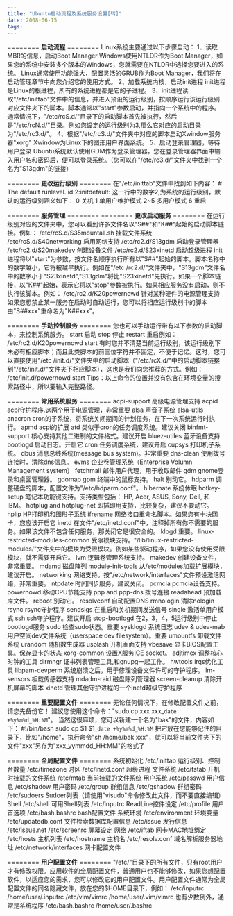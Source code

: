 ```yaml
---
title: "Ubuntu启动流程及系统服务设置[转]"
date: 2008-06-15
tags:
---
```


======== <strong>启动流程</strong> ========
Linux系统主要通过以下步骤启动： 
1、读取MBR的信息，启动Boot Manager Windows使用NTLDR作为Boot Manager，如果您的系统中安装多个版本的Windows，您就需要在NTLDR中选择您要进入的系统。 Linux通常使用功能强大，配置灵活的GRUB作为Boot Manager，我们将在启动管理章节中向您介绍它的使用方式。
2、加载系统内核，启动init进程 init进程是Linux的根进程，所有的系统进程都是它的子进程。
3、init进程读取"/etc/inittab"文件中的信息，并进入预设的运行级别，按顺序运行该运行级别对应文件夹下的脚本。脚本通常以"start"参数启动，并指向一个系统中的程序。 通常情况下，"/etc/rcS.d/"目录下的启动脚本首先被执行，然后是"/etc/rcN.d/"目录。例如您设定的运行级别为3,那么它对应的启动目录为"/etc/rc3.d/"。
4、根据"/etc/rcS.d/"文件夹中对应的脚本启动Xwindow服务器"xorg" Xwindow为Linux下的图形用户界面系统。
5、启动登录管理器，等待用户登录 Ubuntu系统默认使用GDM作为登录管理器，您在登录管理器界面中输入用户名和密码后，便可以登录系统。（您可以在"/etc/rc3.d/"文件夹中找到一个名为"S13gdm"的链接）

======== <strong>更改运行级别</strong> ========
在"/etc/inittab"文件中找到如下内容： # The default runlevel. id:2:initdefault: 这一行中的数字2,为系统的运行级别，默认的运行级别涵义如下： 0 关机 1 单用户维护模式 2~5 多用户模式 6 重启
<!--more-->
======== <strong>服务管理</strong> ========
======== <strong>更改启动服务</strong> ========
在运行级别对应的文件夹中，您可以看到许多文件名以"S##"和"K##"起始的启动脚本链接。例如： /etc/rcS.d/S35mountall.sh 挂载文件系统 /etc/rcS.d/S40networking 启用网络支持 /etc/rc2.d/S13gdm 启动登录管理器 /etc/rc2.d/S20makedev 创建设备文件 /etc/rc2.d/S23xinetd 启动超级进程 init进程将以"start"为参数，按文件名顺序执行所有以"S##"起始的脚本。脚本名称中的数字越小，它将被越早执行。例如在"/etc /rc2.d/"文件夹中，"S13gdm"文件名中的数字小于"S23xinetd","S13gdm"将比"S23xinetd"先执行。如果一个脚本链接，以"K##"起始，表示它将以"stop"参数被执行。如果相应服务没有启动，则不执行该脚本。例如： /etc/rc2.d/K20powernowd 针对某种硬件的电源管理支持如果您想禁止某一服务在启动时自动运行，您可以将相应运行级别中的脚本由"S##xxx"重命名为"K##xxx"。

======== <strong>手动控制服务</strong> ========
您也可以手动运行带有以下参数的启动脚本，来控制系统服务。 start 启动 stop 停止 restart 重启例如： /etc/rc2.d/K20powernowd start 有时您并不清楚当前运行级别，该运行级别下未必有相应脚本；而且此类脚本的前三位字符并不固定，不便于记忆。这时，您可以直接使用"/etc /init.d/"文件夹中的启动脚本（"/etc/rcX.d/"中的启动脚本链接到"/etc/init.d/"文件夹下相应脚本），这也是我们向您推荐的方式。例如： /etc/init.d/powernowd start Tips：以上命令的位置并没有包含在环境变量的搜索路径中，所以要输入完整路径。

======== <strong>常用系统服务</strong> ========
acpi-support 高级电源管理支持 acpid acpi守护程序.这两个用于电源管理，非常重要 alsa 声音子系统 alsa-utils anacron cron的子系统，将系统关闭期间的计划任务，在下一次系统运行时执行。 apmd acpi的扩展 atd 类似于cron的任务调度系统。建议关闭 binfmt-support 核心支持其他二进制的文件格式。建议开启 bluez-utiles 蓝牙设备支持 bootlogd 启动日志。开启它 cron 任务调度系统，建议开启 cupsys 打印机子系统。 dbus 消息总线系统(message bus system)。非常重要 dns-clean 使用拨号连接时，清除dns信息。 evms 企业卷管理系统（Enterprise Volumn Management system） fetchmail 邮件用户代理，用于收取邮件 gdm gnome登录和桌面管理器。 gdomap gpm 终端中的鼠标支持。 halt 别动它。 hdparm 调整硬盘的脚本，配置文件为"/etc/hdparm.conf"。 hibernate 系统休眠 hotkey-setup 笔记本功能键支持。支持类型包括： HP, Acer, ASUS, Sony, Dell, 和IBM。 hotplug and hotplug-net 即插即用支持，比较复杂，建议不要动它。 hplip HP打印机和图形子系统 ifrename 网络接口重命名脚本。如果您有十块网卡，您应该开启它 inetd 在文件"/etc/inetd.conf"中，注释掉所有你不需要的服务。如果该文件不包含任何服务，那关闭它是很安全的。 klogd 重要。 linux-restricted-modules-common 受限模块支持。"/lib/linux-restricted-modules/"文件夹中的模块为受限模块。例如某些驱动程序，如果您没有使用受限模块，就不需要开启它。 lvm 逻辑卷管理系统支持。 makedev 创建设备文件，非常重要。 mdamd 磁盘阵列 module-init-tools 从/etc/modules加载扩展模块，建议开启。 networking 网络支持。按"/etc/network/interfaces"文件预设激活网络，非常重要。 ntpdate 时间同步服务，建议关闭。 pcmcia pcmcia设备支持。 powernowd 移动CPU节能支持 ppp and ppp-dns 拨号连接 readahead 预加载库文件。 reboot 别动它。 resolvconf 自动配置DNS rmnologin 清除nologin rsync rsync守护程序 sendsigs 在重启和关机期间发送信号 single 激活单用户模式 ssh ssh守护程序。建议开启 stop-bootlogd 在2，3，4，5运行级别中停止bootlogd服务 sudo 检查sudo状态。重要 sysklogd 系统日志 udev &amp; udev-mab 用户空间dev文件系统（userspace dev filesystem）。重要 umountfs 卸载文件系统 urandom 随机数生成器 usplash 开机画面支持 vbesave 显卡BIOS配置工具。保存显卡的状态 xorg-common 设置X服务ICE socket。 adjtimex 调整核心时钟的工具 dirmngr 证书列表管理工具,和gnupg一起工作。 hwtools irqs优化工具 libpam-devperm 系统崩溃之后，用于修理设备文件许可的守护程序。 lm-sensors 板载传感器支持 mdadm-raid 磁盘陈列管理器 screen-cleanup 清除开机屏幕的脚本 xinetd 管理其他守护进程的一个inetd超级守护程序

======== <strong> 重要配置文件</strong> ========
无论任何情况下，在修改配置文件之前，请您先备份它！ 建议您使用这个命令："sudo cp xxx xxx_`date +%y%m%d_%H:%M`"。 当然这很麻烦，您可以新建一个名为"bak"的文件，内容如下： #!/bin/bash sudo cp $1 $1_`date +%y%m%d_%H:%M` 把它放在您能够记住的目录下，比如"/home"，执行命令"sh /home/bak xxx"，就可以将当前文件夹下的文件"xxx"另存为"xxx_yymmdd_HH:MM"的格式了

======== <strong>全局配置文件</strong> ========
系统初始化 /etc/inittab 运行级别、控制台数量 /etc/timezone 时区 /etc/inetd.conf 超级进程 文件系统 /etc/fstab 开机时挂载的文件系统 /etc/mtab 当前挂载的文件系统 用户系统 /etc/passwd 用户信息 /etc/shadow 用户密码 /etc/group 群组信息 /etc/gshadow 群组密码 /etc/sudoers Sudoer列表（请使用"visudo"命令修改此文件，而不要直接编辑） Shell /etc/shell 可用Shell列表 /etc/inputrc ReadLine控件设定 /etc/profile 用户首选项 /etc/bash.bashrc bash配置文件 系统环境 /etc/environment 环境变量 /etc/updatedb.conf 文件检索数据库配置信息 /etc/issue 发行信息 /etc/issue.net /etc/screenrc 屏幕设定 网络 /etc/iftab 网卡MAC地址绑定 /etc/hosts 主机列表 /etc/hostname 主机名 /etc/resolv.conf 域名解析服务器地址 /etc/network/interfaces 网卡配置文件

======== <strong>用户配置文件</strong> ========
"/etc/"目录下的所有文件，只有root用户才有修改权限。应用软件的全局配置文件，普通用户也不能够修改，如果您想配置软件，以适应您的需求，您可以修改它的用户配置文件。用户配置文件通常为全局配置文件的同名隐藏文件，放在您的$HOME目录下，例如： /etc/inputrc /home/user/.inputrc /etc/vim/vimrc /home/user/.vim/vimrc 也有少数例外，通常是系统程序 /etc/bash.bashrc /home/user/.bashrc
